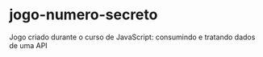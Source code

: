 # jogo-numero-secreto
Jogo criado durante o curso de JavaScript: consumindo e tratando dados de uma API
